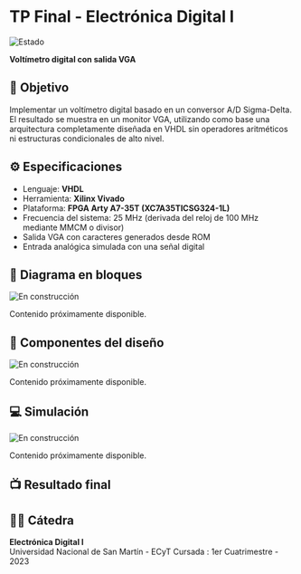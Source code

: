 #  TP Final - Electrónica Digital I
![Estado](https://img.shields.io/badge/Proyecto-En%20Construcción-yellow?style=for-the-badge)

**Voltímetro digital con salida VGA**

## 📌 Objetivo
Implementar un voltímetro digital basado en un conversor A/D Sigma-Delta. El resultado se muestra en un monitor VGA, utilizando como base una arquitectura completamente diseñada en VHDL sin operadores aritméticos ni estructuras condicionales de alto nivel.

## ⚙️ Especificaciones
- Lenguaje: **VHDL**
- Herramienta: **Xilinx Vivado**
- Plataforma: **FPGA Arty A7-35T (XC7A35TICSG324-1L)**
- Frecuencia del sistema: 25 MHz (derivada del reloj de 100 MHz mediante MMCM o divisor)
- Salida VGA con caracteres generados desde ROM
- Entrada analógica simulada con una señal digital

## 📐 Diagrama en bloques
![En construcción](https://img.shields.io/badge/estado-en%20construcci%C3%B3n-yellow?style=for-the-badge&logo=github)

Contenido próximamente disponible.

## 🔧 Componentes del diseño
![En construcción](https://img.shields.io/badge/estado-en%20construcci%C3%B3n-yellow?style=for-the-badge&logo=github)

Contenido próximamente disponible.

## 💻 Simulación
![En construcción](https://img.shields.io/badge/estado-en%20construcci%C3%B3n-yellow?style=for-the-badge&logo=github)

Contenido próximamente disponible.

## 📺 Resultado final



## 👨‍🏫 Cátedra

**Electrónica Digital I**  
Universidad Nacional de San Martín - ECyT
Cursada : 1er Cuatrimestre - 2023